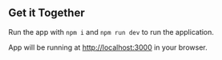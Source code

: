 ## Get it Together

Run the app with `npm i` and `npm run dev` to run the application.

App will be running at [http://localhost:3000](http://localhost:3000) in your browser.
